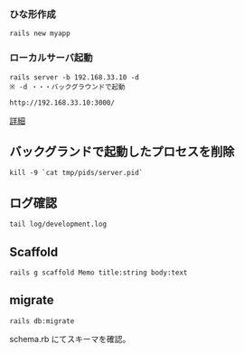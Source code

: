 ### ひな形作成
```
rails new myapp
```

### ローカルサーバ起動
```
rails server -b 192.168.33.10 -d
※ -d ・・・バックグラウンドで起動

http://192.168.33.10:3000/
```
[詳細](http://railsdoc.com/rails)


## バックグランドで起動したプロセスを削除
```
kill -9 `cat tmp/pids/server.pid`
```

## ログ確認
```
tail log/development.log
```


## Scaffold
```
rails g scaffold Memo title:string body:text
```

## migrate
```
rails db:migrate
```
schema.rb にてスキーマを確認。